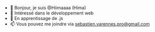 - 👋 Bonjour, je suis @Hiimaaaa (Hima)
- 👀 Intéressé dans le développement web
- 🌱 En apprentissage de .js
- 📫 Vous pouvez me joindre via sebastien.varennes.pro@gmail.com
